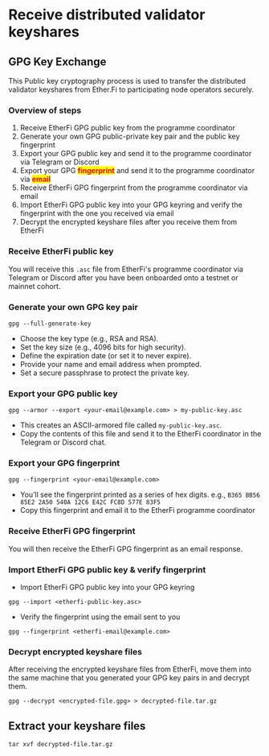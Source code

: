 # Receive distributed validator keyshares

## GPG Key Exchange

This Public key cryptography process is used to transfer the distributed validator keyshares from Ether.Fi to participating node operators securely.

### Overview of steps

1. Receive EtherFi GPG public key from the programme coordinator
2. Generate your own GPG public-private key pair and the public key fingerprint
3. Export your GPG public key and send it to the programme coordinator via Telegram or Discord
4. Export your GPG <mark style="color:red;">**fingerprint**</mark> and send it to the programme coordinator via <mark style="color:red;">**email**</mark>
5. Receive EtherFi GPG fingerprint from the programme coordinator via email
6. Import EtherFi GPG public key into your GPG keyring and verify the fingerprint with the one you received via email
7. Decrypt the encrypted keyshare files after you receive them from EtherFi

### Receive EtherFi public key

You will receive this `.asc` file from EtherFi's programme coordinator via Telegram or Discord after you have been onboarded onto a testnet or mainnet cohort.

### Generate your own GPG key pair&#x20;

```
gpg --full-generate-key
```

* Choose the key type (e.g., RSA and RSA).
* Set the key size (e.g., 4096 bits for high security).
* Define the expiration date (or set it to never expire).
* Provide your name and email address when prompted.
* Set a secure passphrase to protect the private key.

### Export your GPG public key

```
gpg --armor --export <your-email@example.com> > my-public-key.asc
```

* This creates an ASCII-armored file called `my-public-key.asc`.
* Copy the contents of this file and send it to the EtherFi coordinator in the Telegram or Discord chat.

### Export your GPG **fingerprint**

```
gpg --fingerprint <your-email@example.com>
```

* You’ll see the fingerprint printed as a series of hex digits. e.g., `B365 BB56 85E2 2A50 540A 12C6 E42C FC8D 577E 83F5`
* Copy this fingerprint and email it to the EtherFi programme coordinator

### Receive EtherFi GPG fingerprint

You will then receive the EtherFi GPG fingerprint as an email response.

### Import EtherFi GPG public key & verify fingerprint

* Import EtherFi GPG public key into your GPG keyring

```
gpg --import <etherfi-public-key.asc>
```

* Verify the fingerprint using the email sent to you

```
gpg --fingerprint <etherfi-email@example.com>
```

### Decrypt encrypted keyshare files

After receiving the encrypted keyshare files from EtherFi, move them into the same machine that you generated your GPG key pairs in and decrypt them.

```
gpg --decrypt <encrypted-file.gpg> > decrypted-file.tar.gz
```

## Extract your keyshare files

```
tar xvf decrypted-file.tar.gz
```
